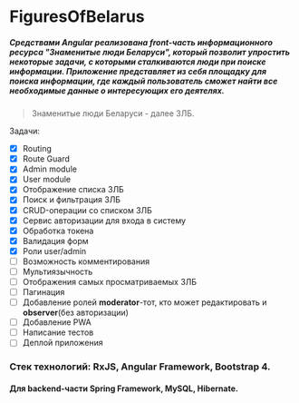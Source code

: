 # FiguresOfBelarus

##### Средствами Angular реализована front-часть информационного ресурса "Знаменитые люди Беларуси", который позволит упростить некоторые задачи, с которыми сталкиваются люди при поиске информации. Приложение представляет из себя площадку для поиска информации, где каждый пользователь сможет найти все необходимые данные о интересующих его деятелях.

> Знаменитые люди Беларуси - далее ЗЛБ.

Задачи:

- [x] Routing
- [x] Route Guard
- [x] Admin module
- [x] User module
- [x] Отображение списка ЗЛБ
- [x] Поиск и фильтрация ЗЛБ
- [x] CRUD-операции со списком ЗЛБ
- [x] Сервис авторизации для входа в систему
- [x] Обработка токена
- [x] Валидация форм
- [x] Роли user/admin
- [ ] Возможность комментирования
- [ ] Мультиязычность
- [ ] Отображения самых просматриваемых ЗЛБ
- [ ] Пагинация
- [ ] Добавление ролей **moderator**-тот, кто может редактировать и  **observer**(без авторизации)     
- [ ] Добавление PWA
- [ ] Написание тестов
- [ ] Деплой приложения

### Стек технологий: RxJS, Angular Framework, Bootstrap 4. 
#### Для backend-части Spring Framework, MySQL, Hibernate.
